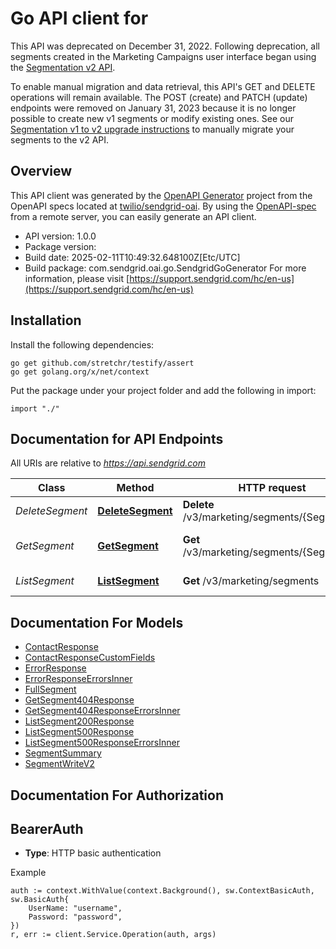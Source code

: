 # Go API client for 

This API was deprecated on December 31, 2022. Following deprecation, all segments created in the Marketing Campaigns user interface began using the [Segmentation v2 API](https://docs.sendgrid.com/api-reference/segmenting-contacts-v2).

To enable manual migration and data retrieval, this API's GET and DELETE operations will remain available. The POST (create) and PATCH (update) endpoints were removed on January 31, 2023 because it is no longer possible to create new v1 segments or modify existing ones. See our [Segmentation v1 to v2 upgrade instructions](https://docs.sendgrid.com/for-developers/sending-email/getting-started-the-marketing-campaigns-v2-segmentation-api#upgrade-a-v1-segment-to-v2) to manually migrate your segments to the v2 API.

## Overview
This API client was generated by the [OpenAPI Generator](https://openapi-generator.tech) project from the OpenAPI specs located at [twilio/sendgrid-oai](https://github.com/twilio/sendgrid-oai/tree/main/spec).  By using the [OpenAPI-spec](https://www.openapis.org/) from a remote server, you can easily generate an API client.

- API version: 1.0.0
- Package version: 
- Build date: 2025-02-11T10:49:32.648100Z[Etc/UTC]
- Build package: com.sendgrid.oai.go.SendgridGoGenerator
For more information, please visit [https://support.sendgrid.com/hc/en-us](https://support.sendgrid.com/hc/en-us)

## Installation

Install the following dependencies:

```shell
go get github.com/stretchr/testify/assert
go get golang.org/x/net/context
```

Put the package under your project folder and add the following in import:

```golang
import "./"
```

## Documentation for API Endpoints

All URIs are relative to *https://api.sendgrid.com*

Class | Method | HTTP request | Description
------------ | ------------- | ------------- | -------------
*DeleteSegment* | [**DeleteSegment**](docs/DeleteSegment.md#deletesegment) | **Delete** /v3/marketing/segments/{SegmentId} | Delete Segment
*GetSegment* | [**GetSegment**](docs/GetSegment.md#getsegment) | **Get** /v3/marketing/segments/{SegmentId} | Get Segment by ID
*ListSegment* | [**ListSegment**](docs/ListSegment.md#listsegment) | **Get** /v3/marketing/segments | Get List of Segments


## Documentation For Models

 - [ContactResponse](ContactResponse.md)
 - [ContactResponseCustomFields](ContactResponseCustomFields.md)
 - [ErrorResponse](ErrorResponse.md)
 - [ErrorResponseErrorsInner](ErrorResponseErrorsInner.md)
 - [FullSegment](FullSegment.md)
 - [GetSegment404Response](GetSegment404Response.md)
 - [GetSegment404ResponseErrorsInner](GetSegment404ResponseErrorsInner.md)
 - [ListSegment200Response](ListSegment200Response.md)
 - [ListSegment500Response](ListSegment500Response.md)
 - [ListSegment500ResponseErrorsInner](ListSegment500ResponseErrorsInner.md)
 - [SegmentSummary](SegmentSummary.md)
 - [SegmentWriteV2](SegmentWriteV2.md)


## Documentation For Authorization



## BearerAuth

- **Type**: HTTP basic authentication

Example

```golang
auth := context.WithValue(context.Background(), sw.ContextBasicAuth, sw.BasicAuth{
    UserName: "username",
    Password: "password",
})
r, err := client.Service.Operation(auth, args)
```

